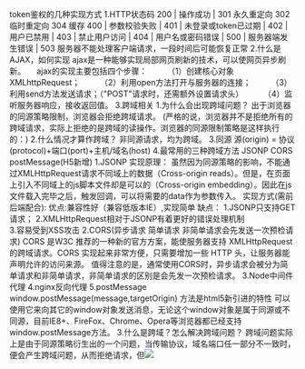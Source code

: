 token鉴权的几种实现方式
1.HTTP状态码
200	|	操作成功	|
301     永久重定向
302     临时重定向
304     缓存
400	|	参数校验失败	|
401 |	未登录或token已过期	|
402	|	用户已禁用	|
403	|	禁止用户访问	|
404	|	用户名或密码错误	|
500	|	服务器端发生错误	|
503     服务器不能处理客户端请求，一段时间后可能恢复正常
2.什么是AJAX，如何实现
    ajax是一种能够实现局部网页刷新的技术，可以使网页异步刷新。
        ajax的实现主要包括四个步骤：
            （1）创建核心对象XMLhttpRequest；
            （2）利用open方法打开与服务器的连接；
            （3）利用send方法发送请求；（"POST"请求时，还需额外设置请求头）
            （4）监听服务器响应，接收返回值。
3.跨域相关
    1.为什么会出现跨域问题？
        出于浏览器的同源策略限制，浏览器会拒绝跨域请求。
        (严格的说，浏览器并不是拒绝所有的跨域请求，实际上拒绝的是跨域的读操作。浏览器的同源限制策略是这样执行的：)
    2.什么情况才算作跨域？
        非同源请求，均为跨域。
    3.同源
        源(origin) = 协议(protocol)+端口(port)+主机/域名(host)
    4.最常用的三种跨域方法 JSONP CORS postMessage(H5新增)
        1.JSONP
            实现原理：
                虽然因为同源策略的影响，不能通过XMLHttpRequest请求不同域上的数据（Cross-origin reads）。但是，在页面上引入不同域上的js脚本文件却是可以的（Cross-origin embedding）。因此在js文件载入完毕之后，触发回调，可以将需要的data作为参数传入。
            实现方式(需前后端配合):
            优点:兼容性好（兼容低版本IE）,实现简单
            缺点：
                1.JSONP只支持GET请求；
                2.XMLHttpRequest相对于JSONP有着更好的错误处理机制       
                3.容易受到XSS攻击 
        2.CORS(异步请求 简单请求 非简单请求会先发送一次预检请求)
            CORS 是W3C 推荐的一种新的官方方案，能使服务器支持 XMLHttpRequest 的跨域请求。CORS 实现起来非常方便，只需要增加一些 HTTP 头，让服务器能声明允许的访问来源。
            值得注意的是，通常使用CORS时，异步请求会被分为简单请求和非简单请求，非简单请求的区别是会先发一次预检请求。
        3.Node中间件代理
        4.nginx反向代理
        5.postMessage
            window.postMessage(message,targetOrigin) 方法是html5新引进的特性
            可以使用它来向其它的window对象发送消息，无论这个window对象是属于同源或不同源，目前IE8+、FireFox、Chrome、Opera等浏览器都已经支持window.postMessage方法。
3.什么是跨域？怎么解决跨域问题？
    跨域问题实际上是由于同源策略衍生出的一个问题，当传输协议，域名端口任一部分不一致时，便会产生跨域问题，从而拒绝请求，但<img src=XXX> <link href=XXX><script src=XXX>天然允许跨域加载资源
    解决方案
    （1）JSONP
            原理：利用<script>;标签没有跨域限制的漏洞，使得网页     可以得到从其他来源动态产生的JSON数据（前提是服务器支持）。
            优点：实现简单，兼容性好。
            缺点：仅支持get方法，容易受到XSS攻击。
        （2）CORS
        原理：服务器端设置Access-Control-Allow-Origin以开启CORS。该属性表示哪些域名可以访问资源，如设置通配符则表示所有网站均可访问。
        实现实例（express)：
（3）Node中间件代理
            原理：同源策略仅是浏览器需要遵循的策略，故搭建中间件服务器转发请求与响应，达到跨域目的。
（4）nginx反向代理
            原理：类似Node中间件服务器，通过nginx代理服务器实现。
            实现方法：下载安装nginx，修改配置。
    5.postMessage(H5中新增)
4.Cookie、sessionStorage、localStorage区别
    共同点：都是保存在浏览器端，且同源的。 
    区别：
    （1）cookie数据始终在同源的http请求中携带，即cookie在浏览器和服务器间来回传递。
    sessionStorage和localStorage不会自动把数据发给服务器，仅在本地保存。
    （2）cookie数据不能超过4k(适合保存小数据)。 
    sessionStorage和localStorage容量较大，
    （3）数据有效期不同，sessionStorage：仅在当前浏览器窗口关闭前有效。
    localStorage：始终有效，窗口或浏览器关闭也一直保存，需手动清除；
    cookie只在设置的cookie过期时间之前一直有效，即使窗口或浏览器关闭。
    （4）作用域不同。 sessionStorage不在不同的浏览器窗口中共享；
    localStorage 在所有同源窗口中都是共享的；cookie也是在所有同源窗口中都是共享的。
    应用场景：
    localStorage：常用于长期登录（+判断用户是否已登录），适合长期保存在本地的数据。
    sessionStorage ：敏感账号一次性登录；
     cookies与服务器交互。
5.get和post区别
    简单来说：GET产生一个TCP数据包，POST产生两个TCP数据包
    　　严格的说：对于GET方式的请求，浏览器会把http header和data一并发送出去，服务器响应200（返回数据）；
    　　而对于POST请求。浏览器先发送header，服务器响应100 continue，浏览器再发送data，服务器响应200 ok（返回数据）
    GET请求的参数是放在请求的URL中，而POST方法是放在请求体中
    GET请求在URL中传递参数时会有长度限制，而POST无限制（不是绝对的，只是相对来说）
    GET请求会被浏览器主动缓存，而POST不会
    GET请求的参数会保存在浏览器中，而POST的参数不会保存在浏览器中
6.http和https的区别，https有哪些新特性,SSL协议解决了什么，其依靠的算法有哪些
    HTTPS = HTTP + SSL/TLS(Secure Socket Layer安全套接层)
        TLS(Transport Layer Security 继任者传输层安全)
            TLS和SSL在传输层对网络连接进行加密
　　1、https有CA证书，http一般没有
　　2、http是超文本传输协议，信息是明文传输。https则是具有安全性的SSL加密传输协议
　　3、http默认80端口，https默认443端口。
    HTTPS新特性:
        1.TLS/SSL内容加密
        2.数字证书(CA)验明身份：防范中间人攻击
        3.MD5,SHA-1等散列值方法防止信息篡改
    HTTPS与HTTP比较
        HTTPS 相对于 HTTP 性能上差点，因为多了 SSL/TLS 的几次握手和加密解密的运算处理，但是加密解密的运算处理已经可以通过特有的硬件来加速处理。
    原有风险 现有优势
        1.信息窃听  信息加密
        2.信息篡改  完整性校验
        3.信息劫持  身份验证
    SSL协议提供的安全通道有以下三个特性：
        1.机密性：SSL协议使用密钥加密通信数据。
        2.可靠性：服务器和客户都会被认证，客户的认证是可选的。
        3.完整性：SSL协议会对传送的数据进行完整性检查。
    加密算法分为两大类：
        1.对称加密算法
            数据加解密使用同一份密钥，加解密速度快，效率高，缺点是密钥的管理难度大，一旦密钥传输泄露，那就没啥用处了。
        2.非对称加密算法
            数据加解密使用公钥和私钥，公钥用于传输，私钥自己保存，安全性较高，但加解密速度偏慢。
    公钥和私钥的概念
        1.私钥（放在服务器上，用于公钥加密过的数据），不会放在互联网上传输；
        2.公钥（放在互联网上，所有人都能拿到的一串加密的字符串，这个加密的字符串是来加密我们的字符信息的。当加密的数据传到服务器上，只有服务器通过私钥解密，才能把公钥加密的数据拿出来）
    握手阶段分为五步
7.https安全性
    1.服务器身份验证，通过服务器身份验证，用户可以明确当前它正在与对应的服务器进行通信
    2.数据机密性，其他方无法理解发送的数据内容，因为提交的数据是加密的
    3.数据完整性，传输会携带Message Authentication(MAC)用作验证，因此传输的数据不会被另一方更改
8.https的优点和缺点
    优点：
        1.最大限度地提高 Web 上数据和事务的安全性；
        2.加密用户敏感或者机密信息；
        3.提高搜索引擎中的排名
        4.避免在浏览器中出现“不安全”的提示；
        5.提升用户对网站的信赖。
    缺点：
        1.HTTPS 协议在握手阶段耗时相对较大，会影响页面整体加载速度；
        2.在浏览器和服务器上会更多的 CPU 周期来加密/解密数据；
        3.SSL 证书一般都需要支付一定费用来获取，并且费用往往不低；
        4.并不是绝对意义上的安全，在网站遭受攻击，服务器被劫持时，HTTPS 基本起不到任何安全防护作用。
9.TLS(Transport Layer Secure 继承者传输层安全)/SSL(Secure Socket Layer 安全套接层)协议
        TLS/SSL协议为了解决网络通讯中的信息安全问题而产生的
        设计目的：
            身份验证
            保密性
            完整性
        主要包含两部分
            1.Record记录协议
                使用对称加密短发来解决通讯消息加密的部分
            2.Handshake握手协议
                为了完成对称加密，需要通过握手协议来传递密匙  
7.计算机网络体系结构
    OSI(Open System Interconnection 开放式系统互连)七层协议
        应用层：允许访问OSI环境的手段
    　　表示层：对数据进行翻译、加密和压缩
    　　会话层：建立、管理和终止会话
    　　传输层：提供端到端的可靠报文传递和错误恢复
    　　网络层：负责数据包从源到宿的传递和网际互连
        数据链路层
    　　物理层：通过媒介传输比特,确定机械及电气规范
    TCP/IP四层协议(现在广泛使用的)
        应用层(各种应用层协议和TELNET FTP SMTP)
        运输层(TCP/UDP)
        网际层(IP)
        网络接口层
    五层协议(并不存在 讲课用)
        应用层
        传输层
        网络层
        数据链路层
        物理层
8.TCP和UDP的区别
    TCP（Transmission Control Protocol，传输控制协议）
        是基于连接的协议，也就是说，在正式收发数据前，必须和对方建立可靠的连接。一个TCP连接必须要经过三次“对话”才能建立起来

    UDP（User Data Protocol，用户数据报协议）
        是与TCP相对应的协议。它是面向非连接的协议，它不与对方建立连接，而是直接就把数据包发送过去！UDP适用于一次只传送少量数据、对可靠性要求不高的应用环境

9.SSL有几次握手，具体过程|HTTPS握手过程
    1.客户端先生成一个随机数，然后传输到服务端，并且会带上客户端这边支持的所有加密套件
    2.服务端拿到这个随机数之后先存的，服务端也生成一个随机数，这个随机数会伴随着服务端的证书，也就是我们之前说到的公钥，一起传输给客户端
    3.客户端拿到了服务端的随机数之后也先存着，通过服务端传给他的公钥生成一个预主秘钥，生成过程当中会产生一个新的随机数，所以总共是有三个随机数，客户端生成的这个随机数用公钥加密后传输给服务器这边，这个过程就是没有办法被中间人解析的一个过程，因为它使用的是公钥进行加密，只有服务端这边的私钥可以对其解密
    4.这个数据传输到服务器之后，服务器通过私钥解密，拿到了预主秘钥也就是我们说的那个随机字符串
    5.最终服务端会选择一个客户端这边支持的加密套件，然后两边确定同时使用这同一个加密套件，对这三个随机数进行一个算法的操作，生成一个主秘钥，因为最后一个随机数只有客户端和服务端知道，中间人根本拿不到，所以他们生成的这个主秘钥也是中间人根本没有办法破解的，后期传输的数据就全部是通过这个主秘钥进行加密的，因为两边主秘钥是一样的，所以两边都能够对数据加密之后进行解密，中间人因为没有办法知道这个主秘钥，所以他没有办法对数据进行解密，所以这中间的数据传输就变成了安全的传输

    总体来说TLS握手就是通过交换三个随机数，然后计算出主会话密钥；由于安全性，会继续扩展出更多的临时密钥。保证通讯过程的绝对安全。
10.ajax请求时，如何解释json数据
    如果是字符串形式的json：eval("("+ajax.response+")")
    如果是本地的json文件：JSON.parse(data)
11.localStorage sessionStorage Cookie Session
    localStorage和sessionStorage：
        两者的共同点在于：
            1、存储大小均为5M左右
            2、都有同源策略限制
            3、仅在客户端中保存，不参与和服务器的通信
        两者的不同点在于：
            1、生命周期 —— 数据可以存储多少时间
                1. localStorage: 存储的数据是永久性的，除非用户人为删除否则会一直存在。
                2.sessionStorage: 与存储数据的脚本所在的标签页的有效期是相同的。一旦窗口或者标签页被关闭，那么所有通过 sessionStorage 存储的数据也会被删除。
            2、作用域 —— 谁拥有数据的访问权
                1.localStorage: 在同一个浏览器内，同源文档之间共享 localStorage 数据，可以互相读取、覆盖。
                2.sessionStorage: 与 localStorage 一样需要同一浏览器同源文档这一条件。不仅如此，sessionStorage 的作用域还被限定在了窗口中，也就是说，只有同一浏览器、同一窗口的同源文档才能共享数据。
12.Cookie Session 和Token
    Cookie Session Token 存在的意义
        HTTP是一种无状态协议 无法确保每一次会话是否为同一个用户发出 浏览器不会保留任何会话信息 所以服务器端也就无法确定访问者信息，因此浏览器和服务端会进行一个会话跟踪，在进行一些特殊用户权限才有的操作时，将用户状态用Cookie或Session保存起来
    Cookie：
        一种主要用于客户端和服务端进行会话验证的凭证
        属性表：
            1.name=value String 键值对,字符串类型，用于设置Cookie 的名称和值        
            2.expires 符合 HTTP-date 规范的时间戳 指定Cookie 的生存期，用于设置Cookie的过期时间
            3.max-age non-zero-digit 在 cookie 失效之前需要经过的秒数,与expires功能相似
            4.domain 域名String 指定Cookie 所属的域名，默认为当前域名
            5.path URL 路径 指定 cookie 在哪个路径（路由）下生效，默认是 '/'
        创建方式:
            1.客户端通过js设置，举例，用一个js-cookies库 已封装好document.cookie方法
            2.服务器端通过在HTTP响应头设置Set-Cookie
                服务器端设置后，客户端再次同一服务端发起请求时，就会携带这个Cookie并发到服务端上
                在域名相同(端口号不同的跨域)的情况下，Cookie是可以共享的，而其他跨域情况则无法共享
    Session：
        1.基于Cookie实现的另一种记录服务器端和客户端会话状态的机制
        2.Session存储在服务端，而SessionId会被存储在客户端的Cookie中
        认证过程：
            1.客户端第一次发送请求到服务端，服务端根据信息创建对应的Session，并在响应头返回SessionID(也就是Set-Cookie)
            2.客户端接收到服务器端返回的SessionID后，会将此信息存储在Cookie上，同时会记录这个SessionID属于哪个域名
            3.当客户端再次访问服务器端时，请求会自动判断该域名下是否存在Cookie信息，如果有则发给服务器端，服务器端会从Cookie中拿到SessionID，再根据SessionID找到对应的Session，如果有对应的Session则通过，继续执行请求，否则就中断
        缺点及解决方案：
            扩展性不好，Session面对服务器集群是无法共享Session的。
            Session是存储在Tomcat容器中的，所以如果后端机器是多台的话，多个机器间是无法共享Session的，此时可以使用Spring提供的分布式Session的解决方案，将Session放在Redis中
    Cookie和Session区别：
        1.安全性:因为Cookie可以通过刻划断修改，而Session只能在服务器端设置，所以安全性比Cookie高，一般会用于验证用户登陆状态
        2.适用性：Cookie只能存储字符串数据，而Session可以存储任意类型数据
        3.有效性 Cookie可以设置任意时间有效，而Session一般失效事件端
        4.继承性 一般客户端设置Cookie，如果要用于验证就需要服务器端创建Session
    Token：
        访问资源接口(API-Application Programming Interface)时所需要的资源凭证，与Session相比，token的优点时不需要存储数据在服务端，服务端只需要根据客户端传来的token进行合法验证，通过后则返回请求资源即可，减轻了服务器端的资源占用压力，目前最流行的JWT(JSON WEB TOKEN)就是基于token实现，以下以JWT标准介绍token
    JWT认证流程：
        1.客户端发送用户信息给服务端请求登录
        2.服务端验证用户信息，验证通过后签发一个 Token 返回给客户端，客户端收到后会存储在 Cookie 或 localStorage 中
        3.客户端继续第二次业务请求，请求头的 Authorization 字段携带这个 Token或者直接放在 Cookie(但是这样就不能跨域了)
        4.服务端根据 headers 中的 Token 进行验证，验证通过后返回业务请求的数据
    JWT优点：
        1.可用于应用管理，避开同源策略
        2.避免 CSRF(Cross Site Request Forgery) 跨站请求伪造 攻击
        3.实现无状态服务端，能够在多个服务间使用，可扩展性好











